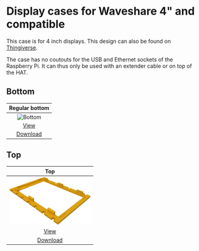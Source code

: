 # Display cases for Waveshare 4" and compatible

This case is for 4 inch displays. This design can also be found
on [Thingiverse](https://www.thingiverse.com/thing:3605290).

The case has no coutouts for the USB and Ethernet sockets of the
Raspberry Pi. It can thus only be used with an extender cable or on
top of the HAT.

## Bottom

| Regular bottom |
|:---:|
| ![Bottom](.images/displ_ws40A_bottom.png) |
| [View](displ_ws40A_bottom.stl) |
| [Download](displ_ws40A_bottom.stl?raw=true) |

## Top

| Top |
|:---:|
| ![Top 3.5"](./images/displ_ws40A_top.png) |
| [View](displ_ws40A_top.stl) |
| [Download](displ_ws40A_top.stl?raw=true) |
